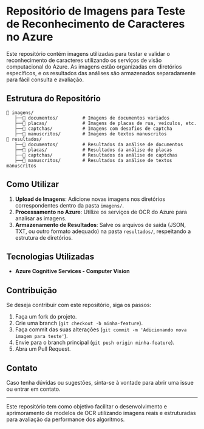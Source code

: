 # Repositório de Imagens para Teste de Reconhecimento de Caracteres no Azure

Este repositório contém imagens utilizadas para testar e validar o reconhecimento de caracteres utilizando os serviços de visão computacional do Azure. As imagens estão organizadas em diretórios específicos, e os resultados das análises são armazenados separadamente para fácil consulta e avaliação.

## Estrutura do Repositório

```
📂 imagens/
   ├──📁 documentos/         # Imagens de documentos variados
   ├──📁 placas/             # Imagens de placas de rua, veículos, etc.
   ├──📁 captchas/           # Imagens com desafios de captcha
   ├──📁 manuscritos/        # Imagens de textos manuscritos
📂 resultados/
   ├──📁 documentos/         # Resultados da análise de documentos
   ├──📁 placas/             # Resultados da análise de placas
   ├──📁 captchas/           # Resultados da análise de captchas
   ├──📁 manuscritos/        # Resultados da análise de textos manuscritos
```

## Como Utilizar

1. **Upload de Imagens**: Adicione novas imagens nos diretórios correspondentes dentro da pasta `imagens/`.
2. **Processamento no Azure**: Utilize os serviços de OCR do Azure para analisar as imagens.
3. **Armazenamento de Resultados**: Salve os arquivos de saída (JSON, TXT, ou outro formato adequado) na pasta `resultados/`, respeitando a estrutura de diretórios.

## Tecnologias Utilizadas
- **Azure Cognitive Services - Computer Vision**

## Contribuição
Se deseja contribuir com este repositório, siga os passos:
1. Faça um fork do projeto.
2. Crie uma branch (`git checkout -b minha-feature`).
3. Faça commit das suas alterações (`git commit -m 'Adicionando nova imagem para teste'`).
4. Envie para o branch principal (`git push origin minha-feature`).
5. Abra um Pull Request.

## Contato
Caso tenha dúvidas ou sugestões, sinta-se à vontade para abrir uma issue ou entrar em contato.

---

Este repositório tem como objetivo facilitar o desenvolvimento e aprimoramento de modelos de OCR utilizando imagens reais e estruturadas para avaliação da performance dos algoritmos.
